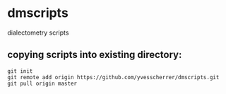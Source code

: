 # dmscripts
dialectometry scripts

## copying scripts into existing directory:
    git init
    git remote add origin https://github.com/yvesscherrer/dmscripts.git
    git pull origin master
  
